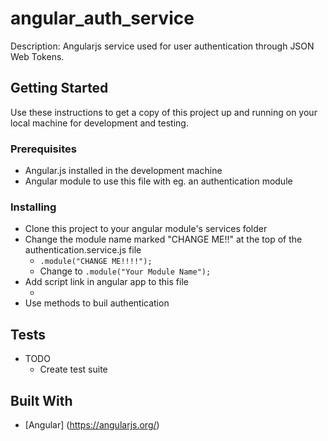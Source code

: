 # angular_auth_service
  Description: Angularjs service used for user authentication
  through JSON Web Tokens.

## Getting Started

Use these instructions to get a copy of this project up and running on your local machine for development and testing.

### Prerequisites

* Angular.js installed in the development machine
* Angular module to use this file with eg. an authentication module

### Installing

* Clone this project to your angular module's services folder
* Change the module name marked "CHANGE ME!!" at the top of the authentication.service.js file
    * ```.module("CHANGE ME!!!!");```
    * Change to ```.module("Your Module Name");```
* Add script link in angular app to this file
    * <script scr="Path to authentication.service.js file goes here"></script>
* Use methods to buil authentication

## Tests

* TODO
    * Create test suite

## Built With

* [Angular] (https://angularjs.org/)
